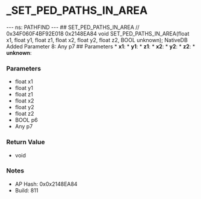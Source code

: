# _SET_PED_PATHS_IN_AREA

--- ns: PATHFIND --- ## SET_PED_PATHS_IN_AREA  // 0x34F060F4BF92E018 0x2148EA84 void SET_PED_PATHS_IN_AREA(float x1, float y1, float z1, float x2, float y2, float z2, BOOL unknown);  NativeDB Added Parameter 8: Any p7  ## Parameters * **x1**: * **y1**: * **z1**: * **x2**: * **y2**: * **z2**: * **unknown**:

### Parameters
* float x1
* float y1
* float z1
* float x2
* float y2
* float z2
* BOOL p6
* Any p7

### Return Value
* void

### Notes
* AP Hash: 0x0x2148EA84
* Build: 811

